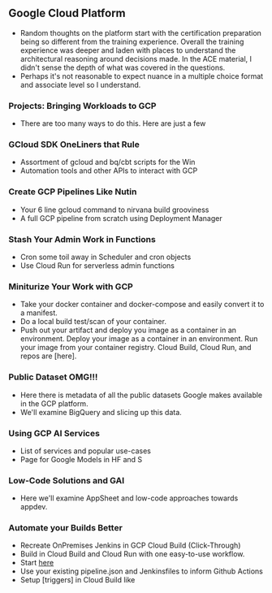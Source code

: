 ## Google Cloud Platform 

- Random thoughts on the platform start with the certification preparation being so different from the training experience. Overall the training experience was deeper and laden with places to understand the architectural reasoning around decisions made. In the ACE material, I didn't sense the depth of what was covered in the questions. 
- Perhaps it's not reasonable to expect nuance in a multiple choice format and associate level so I understand. 

### Projects: Bringing Workloads to GCP

- There are too many ways to do this. Here are just a few

### GCloud SDK OneLiners that Rule

- Assortment of gcloud and bq/cbt scripts for the Win
- Automation tools and other APIs to interact with GCP

### Create GCP Pipelines Like Nutin

- Your 6 line gcloud command to nirvana build grooviness
- A full GCP pipeline from scratch using Deployment Manager


### Stash Your Admin Work in Functions

- Cron some toil away in Scheduler and cron objects
- Use Cloud Run for serverless admin functions 

### Miniturize Your Work with GCP

- Take your docker container and docker-compose and easily convert it to a manifest. 
- Do a local build test/scan of your container. 
- Push out your artifact and deploy you image as a container in an environment. Deploy your image as a container in an environment.  Run your image from your container registry. Cloud Build, Cloud Run, and repos are [here].

### Public Dataset OMG!!!

- Here there is metadata of all the public datasets Google makes available in the GCP platform. 
- We'll examine BigQuery and slicing up this data. 

### Using GCP AI Services 

- List of services and popular use-cases 
- Page for Google Models in HF and S

### Low-Code Solutions and GAI

- Here we'll examine AppSheet and low-code approaches towards appdev.

### Automate your Builds Better

- Recreate OnPremises Jenkins in GCP Cloud Build (Click-Through)
- Build in Cloud Build and Cloud Run with one easy-to-use workflow. 
- Start [here](https://cloud.google.com/build/docs/automate-builds)  
- Use your existing pipeline.json and Jenkinsfiles to inform Github Actions 
- Setup [triggers] in Cloud Build like 

